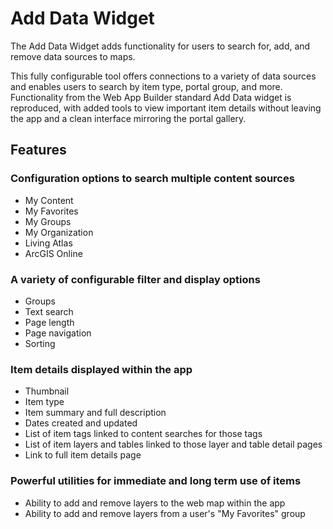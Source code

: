 # Add Data Widget

The Add Data Widget adds functionality for users to search for, add, and remove data sources to maps.

This fully configurable tool offers connections to a variety of data sources and enables users to search by item type, portal group, and more. Functionality from the Web App Builder standard Add Data widget is reproduced, with added tools to view important item details without leaving the app and a clean interface mirroring the portal gallery.

## Features

### Configuration options to search multiple content sources
* My Content
* My Favorites
* My Groups
* My Organization
* Living Atlas
* ArcGIS Online

### A variety of configurable filter and display options
* Groups
* Text search
* Page length
* Page navigation
* Sorting

### Item details displayed within the app
* Thumbnail
* Item type
* Item summary and full description
* Dates created and updated
* List of item tags linked to content searches for those tags
* List of item layers and tables linked to those layer and table detail pages
* Link to full item details page

### Powerful utilities for immediate and long term use of items
* Ability to add and remove layers to the web map within the app
* Ability to add and remove layers from a user's "My Favorites" group
